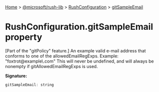 [Home](./index) &gt; [@microsoft/rush-lib](rush-lib.md) &gt; [RushConfiguration](rush-lib.rushconfiguration.md) &gt; [gitSampleEmail](rush-lib.rushconfiguration.gitsampleemail.md)

# RushConfiguration.gitSampleEmail property

\[Part of the "gitPolicy" feature.\] An example valid e-mail address that conforms to one of the allowedEmailRegExps. Example: "foxtrot@example\\.com" This will never be undefined, and will always be nonempty if gitAllowedEmailRegExps is used.

**Signature:**
```javascript
gitSampleEmail: string
```
